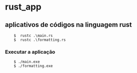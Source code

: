 # rust_app
## aplicativos de códigos na linguagem rust
```
	$  rustc .\main.rs
	$  rustc .\formatting.rs
```
 
 
### **Executar a aplicação**
```
	$ ./main.exe
	$ ./formatting.exe
 ```